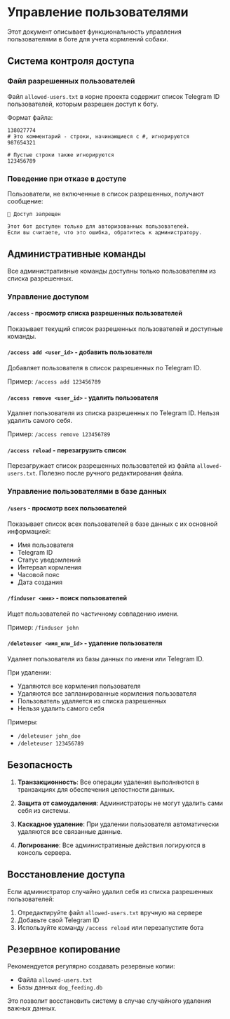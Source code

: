 # Управление пользователями

Этот документ описывает функциональность управления пользователями в боте для учета кормлений собаки.

## Система контроля доступа

### Файл разрешенных пользователей

Файл `allowed-users.txt` в корне проекта содержит список Telegram ID пользователей, которым разрешен доступ к боту.

Формат файла:
```
138027774
# Это комментарий - строки, начинающиеся с #, игнорируются
987654321

# Пустые строки также игнорируются
123456789
```

### Поведение при отказе в доступе

Пользователи, не включенные в список разрешенных, получают сообщение:
```
🚫 Доступ запрещен

Этот бот доступен только для авторизованных пользователей.
Если вы считаете, что это ошибка, обратитесь к администратору.
```

## Административные команды

Все административные команды доступны только пользователям из списка разрешенных.

### Управление доступом

#### `/access` - просмотр списка разрешенных пользователей
Показывает текущий список разрешенных пользователей и доступные команды.

#### `/access add <user_id>` - добавить пользователя
Добавляет пользователя в список разрешенных по Telegram ID.

Пример: `/access add 123456789`

#### `/access remove <user_id>` - удалить пользователя
Удаляет пользователя из списка разрешенных по Telegram ID.
Нельзя удалить самого себя.

Пример: `/access remove 123456789`

#### `/access reload` - перезагрузить список
Перезагружает список разрешенных пользователей из файла `allowed-users.txt`.
Полезно после ручного редактирования файла.

### Управление пользователями в базе данных

#### `/users` - просмотр всех пользователей
Показывает список всех пользователей в базе данных с их основной информацией:
- Имя пользователя
- Telegram ID
- Статус уведомлений
- Интервал кормления
- Часовой пояс
- Дата создания

#### `/finduser <имя>` - поиск пользователей
Ищет пользователей по частичному совпадению имени.

Пример: `/finduser john`

#### `/deleteuser <имя_или_id>` - удаление пользователя
Удаляет пользователя из базы данных по имени или Telegram ID.

При удалении:
- Удаляются все кормления пользователя
- Удаляются все запланированные кормления пользователя
- Пользователь удаляется из списка разрешенных
- Нельзя удалить самого себя

Примеры:
- `/deleteuser john_doe`
- `/deleteuser 123456789`

## Безопасность

1. **Транзакционность**: Все операции удаления выполняются в транзакциях для обеспечения целостности данных.

2. **Защита от самоудаления**: Администраторы не могут удалить сами себя из системы.

3. **Каскадное удаление**: При удалении пользователя автоматически удаляются все связанные данные.

4. **Логирование**: Все административные действия логируются в консоль сервера.

## Восстановление доступа

Если администратор случайно удалил себя из списка разрешенных пользователей:

1. Отредактируйте файл `allowed-users.txt` вручную на сервере
2. Добавьте свой Telegram ID
3. Используйте команду `/access reload` или перезапустите бота

## Резервное копирование

Рекомендуется регулярно создавать резервные копии:
- Файла `allowed-users.txt`
- Базы данных `dog_feeding.db`

Это позволит восстановить систему в случае случайного удаления важных данных.